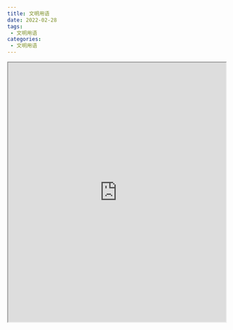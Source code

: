```yaml
---
title: 文明用语
date: 2022-02-28
tags:
 - 文明用语
categories:
 - 文明用语
---
```




<iframe src="http://localhost:8080/pdf/web/viewer.html?file=https://vkceyugu.cdn.bspapp.com/VKCEYUGU-f2824a45-8901-4778-8647-e91230414af7/8143ed70-728f-45f1-be42-c2e220940837.pdf" width="100%" height="600px"></iframe>